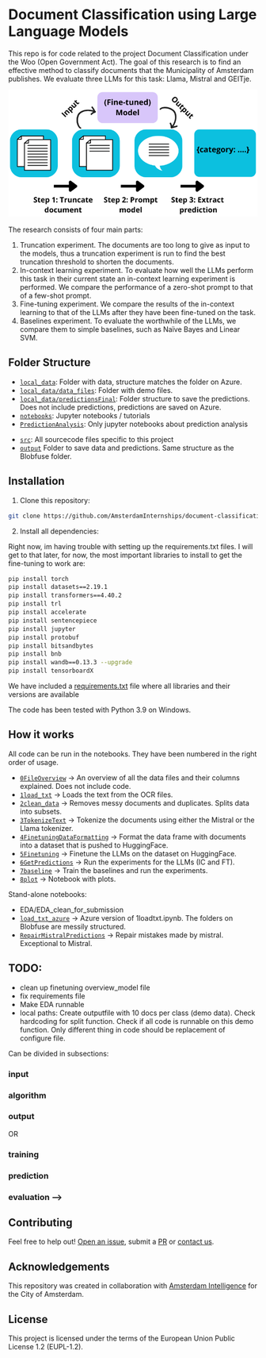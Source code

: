 # Document Classification using Large Language Models

This repo is for code related to the project Document Classification under the Woo (Open Government Act). The goal of this research is to find an effective method to classify documents that the Municipality of Amsterdam publishes. 
We evaluate three LLMs for this task: Llama, Mistral and GEITje. 

![overview](general_approach.png)


The research consists of four main parts:
1. Truncation experiment. The documents are too long to give as input to the models, thus a truncation experiment is run to find the best truncation threshold to shorten the documents.
2. In-context learning experiment. To evaluate how well the LLMs perform this task in their current state an in-context learning experiment is performed. We compare the performance of a zero-shot prompt to that of a few-shot prompt.
3. Fine-tuning experiment. We compare the results of the in-context learning to that of the LLMs after they have been fine-tuned on the task.
4. Baselines experiment. To evaluate the worthwhile of the LLMs, we compare them to simple baselines, such as Naïve Bayes and Linear SVM.




<!-- ## ## Overleaf Link
[Thesis Design](https://www.overleaf.com/2549441224szvvffnxqsdk#eda3e6)


[Thesis](https://www.overleaf.com/8368827141bwgxbjwcfgfv#3d9efc)-->

<!-- ## Background
I dont think this section is necessary? What would I put here? -->

## Folder Structure
* [`local_data`](./local_data): Folder with data, structure matches the folder on Azure. 
* [`local_data/data_files`](./local_data/data_files): Folder with demo files. 
* [`local_data/predictionsFinal`](./local_data/predictionsFinal): Folder structure to save the predictions. Does not include predictions, predictions are saved on Azure.
* [`notebooks`](./notebooks): Jupyter notebooks / tutorials
* [`PredictionAnalysis`](./PredictionAnalysis): Only jupyter notebooks about prediction analysis 
<!-- * [`scripts`](./scripts): Scripts for automating tasks -> RENAME INTO SRC? -->
* [`src`](./src): All sourcecode files specific to this project 
* [`output`](./output) Folder to save data and predictions. Same structure as the Blobfuse folder.

<!-- I put remove after folder that I don't think I'll need. 
* [`data`](./data): Sample data for demo purposes -> REMOVE?
* [`docs`](./docs): If main [README.md](./README.md) is not enough -> REMOVE?
* [`res`](./res): Relevant resources, e.g. [`images`](./res/images/) for the documentation -> REMOVE?
* [`tests`](./tests) Unit tests -> REMOVE?
* [`res`](./res): Relevant resources, e.g. [`images`](./res/images/) for the documentation -> REMOVE? -->



## Installation 

1) Clone this repository:



```bash
git clone https://github.com/AmsterdamInternships/document-classification-using-large-language-models.git
```




2) Install all dependencies:
    
Right now, im having trouble with setting up the requirements.txt files. I will get to that later, for now, the most important libraries to install to get the fine-tuning to work are:

```bash
pip install torch
pip install datasets==2.19.1
pip install transformers==4.40.2
pip install trl
pip install accelerate 
pip install sentencepiece
pip install jupyter
pip install protobuf 
pip install bitsandbytes
pip install bnb
pip install wandb==0.13.3 --upgrade
pip install tensorboardX
```

We have included a [requirements.txt](requirements.txt) file where all libraries and their versions are available


The code has been tested with Python 3.9 on Windows. 

<!-- ## Usage
What do I need to put here? -->
## How it works
All code can be run in the notebooks. They have been numbered in the right order of usage.
* [`0FileOverview`](./notebooks/0FileOverview.ipynb) -> An overview of all the data files and their columns explained. Does not include code. 
* [`1load_txt`](./notebooks/1load_txt.ipynb) -> Loads the text from the OCR files.
* [`2clean_data`](./notebooks/2clean_data.ipynb) -> Removes messy documents and duplicates. Splits data into subsets.
* [`3TokenizeText`](./notebooks/3TokenizeText.ipynb) -> Tokenize the documents using either the Mistral or the Llama tokenizer. 
* [`4FinetuningDataFormatting`](./notebooks/4FinetuningDataFormatting.ipynb) -> Format the data frame with documents into a dataset that is pushed to HuggingFace. 
* [`5Finetuning`](./notebooks/5Finetuning.ipynb) -> Finetune the LLMs on the dataset on HuggingFace.
* [`6GetPredictions`](./notebooks/6GetPredictions.ipynb) -> Run the experiments for the LLMs (IC and FT).
* [`7baseline`](./notebooks/7baseline.ipynb) -> Train the baselines and run the experiments. 
* [`8plot`](./notebooks/8plot.ipynb) -> Notebook with plots. 


Stand-alone notebooks:
- EDA/EDA_clean_for_submission
- [`load_txt_azure`](./notebooks/load_txt_azure.ipynb) -> Azure version of 1loadtxt.ipynb. The folders on Blobfuse are messily structured.
- [`RepairMistralPredictions`](./notebooks/RepairMistralPredictions.ipynb) -> Repair mistakes made by mistral. Exceptional to Mistral. 

## TODO:
- clean up finetuning overview_model file
- fix requirements file
- Make EDA runnable
- local paths: Create outputfile with 10 docs per class (demo data). Check hardcoding for split function. Check if all code is runnable on this demo function. Only different thing in code should be replacement of configure file.

Can be divided in subsections:

### input
### algorithm
### output

OR

### training
### prediction
### evaluation -->

## Contributing



Feel free to help out! [Open an issue](https://github.com/AmsterdamInternships/document-classification-using-large-language-models/issues), submit a [PR](https://github.com/AmsterdamInternships/document-classification-using-large-language-models/pulls)  or [contact us](https://amsterdamintelligence.com/contact/).




## Acknowledgements


This repository was created in collaboration with [Amsterdam Intelligence](https://amsterdamintelligence.com/) for the City of Amsterdam.


## License 

This project is licensed under the terms of the European Union Public License 1.2 (EUPL-1.2).
